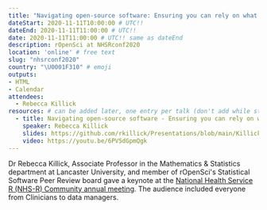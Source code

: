 ```yaml
---
title: "Navigating open-source software: Ensuring you can rely on what you use"
dateStart: 2020-11-11T10:00:00 # UTC!!
dateEnd: 2020-11-11T11:00:00 # UTC!!
date: 2020-11-11T11:00:00 # UTC!! same as dateEnd
description: rOpenSci at NHSRconf2020
location: 'online' # free text
slug: "nhsrconf2020"
country: "\U0001F310" # emoji
outputs: 
- HTML
- Calendar 
attendees:
  - Rebecca Killick
resources: # can be added later, one entry per talk (don't add while still empty, add once there are resources)
  - title: Navigating open-source software - Ensuring you can rely on what you use
    speaker: Rebecca Killick
    slides: https://github.com/rkillick/Presentations/blob/main/Killick.pdf
    video: https://youtu.be/6PV5dGpmQgk
---
```


Dr Rebecca Killick, Associate Professor in the Mathematics & Statistics department at Lancaster University, and member of rOpenSci's Statistical Software Peer Review board gave a keynote at the [National Health Service R (NHS-R) Community annual meeting](https://nhsrcommunity.com/events/nhs-r-virtual-conference-2020/). The audience included everyone from Clinicians to data managers.

